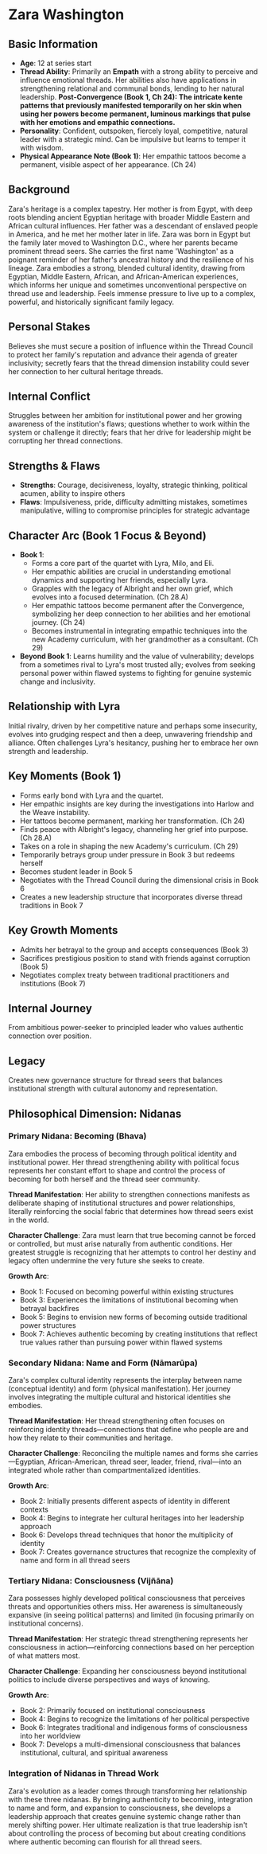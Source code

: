 # Zara Washington

## Basic Information
- **Age**: 12 at series start
- **Thread Ability**: Primarily an **Empath** with a strong ability to perceive and influence emotional threads. Her abilities also have applications in strengthening relational and communal bonds, lending to her natural leadership. **Post-Convergence (Book 1, Ch 24): The intricate kente patterns that previously manifested temporarily on her skin when using her powers become permanent, luminous markings that pulse with her emotions and empathic connections.**
- **Personality**: Confident, outspoken, fiercely loyal, competitive, natural leader with a strategic mind. Can be impulsive but learns to temper it with wisdom.
- **Physical Appearance Note (Book 1)**: Her empathic tattoos become a permanent, visible aspect of her appearance. (Ch 24)

## Background
Zara's heritage is a complex tapestry. Her mother is from Egypt, with deep roots blending ancient Egyptian heritage with broader Middle Eastern and African cultural influences. Her father was a descendant of enslaved people in America, and he met her mother later in life. Zara was born in Egypt but the family later moved to Washington D.C., where her parents became prominent thread seers. She carries the first name 'Washington' as a poignant reminder of her father's ancestral history and the resilience of his lineage. Zara embodies a strong, blended cultural identity, drawing from Egyptian, Middle Eastern, African, and African-American experiences, which informs her unique and sometimes unconventional perspective on thread use and leadership. Feels immense pressure to live up to a complex, powerful, and historically significant family legacy.

## Personal Stakes
Believes she must secure a position of influence within the Thread Council to protect her family's reputation and advance their agenda of greater inclusivity; secretly fears that the thread dimension instability could sever her connection to her cultural heritage threads.

## Internal Conflict
Struggles between her ambition for institutional power and her growing awareness of the institution's flaws; questions whether to work within the system or challenge it directly; fears that her drive for leadership might be corrupting her thread connections.

## Strengths & Flaws
- **Strengths**: Courage, decisiveness, loyalty, strategic thinking, political acumen, ability to inspire others
- **Flaws**: Impulsiveness, pride, difficulty admitting mistakes, sometimes manipulative, willing to compromise principles for strategic advantage

## Character Arc (Book 1 Focus & Beyond)
- **Book 1**:
    - Forms a core part of the quartet with Lyra, Milo, and Eli.
    - Her empathic abilities are crucial in understanding emotional dynamics and supporting her friends, especially Lyra.
    - Grapples with the legacy of Albright and her own grief, which evolves into a focused determination. (Ch 28.A)
    - Her empathic tattoos become permanent after the Convergence, symbolizing her deep connection to her abilities and her emotional journey. (Ch 24)
    - Becomes instrumental in integrating empathic techniques into the new Academy curriculum, with her grandmother as a consultant. (Ch 29)
- **Beyond Book 1**: Learns humility and the value of vulnerability; develops from a sometimes rival to Lyra's most trusted ally; evolves from seeking personal power within flawed systems to fighting for genuine systemic change and inclusivity.

## Relationship with Lyra
Initial rivalry, driven by her competitive nature and perhaps some insecurity, evolves into grudging respect and then a deep, unwavering friendship and alliance. Often challenges Lyra's hesitancy, pushing her to embrace her own strength and leadership.

## Key Moments (Book 1)
- Forms early bond with Lyra and the quartet.
- Her empathic insights are key during the investigations into Harlow and the Weave instability.
- Her tattoos become permanent, marking her transformation. (Ch 24)
- Finds peace with Albright's legacy, channeling her grief into purpose. (Ch 28.A)
- Takes on a role in shaping the new Academy's curriculum. (Ch 29)
- Temporarily betrays group under pressure in Book 3 but redeems herself
- Becomes student leader in Book 5
- Negotiates with the Thread Council during the dimensional crisis in Book 6
- Creates a new leadership structure that incorporates diverse thread traditions in Book 7

## Key Growth Moments
- Admits her betrayal to the group and accepts consequences (Book 3)
- Sacrifices prestigious position to stand with friends against corruption (Book 5)
- Negotiates complex treaty between traditional practitioners and institutions (Book 7)

## Internal Journey
From ambitious power-seeker to principled leader who values authentic connection over position.

## Legacy
Creates new governance structure for thread seers that balances institutional strength with cultural autonomy and representation.

## Philosophical Dimension: Nidanas

### Primary Nidana: Becoming (Bhava)
Zara embodies the process of becoming through political identity and institutional power. Her thread strengthening ability with political focus represents her constant effort to shape and control the process of becoming for both herself and the thread seer community.

**Thread Manifestation**: Her ability to strengthen connections manifests as deliberate shaping of institutional structures and power relationships, literally reinforcing the social fabric that determines how thread seers exist in the world.

**Character Challenge**: Zara must learn that true becoming cannot be forced or controlled, but must arise naturally from authentic conditions. Her greatest struggle is recognizing that her attempts to control her destiny and legacy often undermine the very future she seeks to create.

**Growth Arc**: 
- Book 1: Focused on becoming powerful within existing structures
- Book 3: Experiences the limitations of institutional becoming when betrayal backfires
- Book 5: Begins to envision new forms of becoming outside traditional power structures
- Book 7: Achieves authentic becoming by creating institutions that reflect true values rather than pursuing power within flawed systems

### Secondary Nidana: Name and Form (Nāmarūpa)
Zara's complex cultural identity represents the interplay between name (conceptual identity) and form (physical manifestation). Her journey involves integrating the multiple cultural and historical identities she embodies.

**Thread Manifestation**: Her thread strengthening often focuses on reinforcing identity threads—connections that define who people are and how they relate to their communities and heritage.

**Character Challenge**: Reconciling the multiple names and forms she carries—Egyptian, African-American, thread seer, leader, friend, rival—into an integrated whole rather than compartmentalized identities.

**Growth Arc**:
- Book 2: Initially presents different aspects of identity in different contexts
- Book 4: Begins to integrate her cultural heritages into her leadership approach
- Book 6: Develops thread techniques that honor the multiplicity of identity
- Book 7: Creates governance structures that recognize the complexity of name and form in all thread seers

### Tertiary Nidana: Consciousness (Vijñāna)
Zara possesses highly developed political consciousness that perceives threats and opportunities others miss. Her awareness is simultaneously expansive (in seeing political patterns) and limited (in focusing primarily on institutional concerns).

**Thread Manifestation**: Her strategic thread strengthening represents her consciousness in action—reinforcing connections based on her perception of what matters most.

**Character Challenge**: Expanding her consciousness beyond institutional politics to include diverse perspectives and ways of knowing.

**Growth Arc**:
- Book 2: Primarily focused on institutional consciousness
- Book 4: Begins to recognize the limitations of her political perspective
- Book 6: Integrates traditional and indigenous forms of consciousness into her worldview
- Book 7: Develops a multi-dimensional consciousness that balances institutional, cultural, and spiritual awareness

### Integration of Nidanas in Thread Work
Zara's evolution as a leader comes through transforming her relationship with these three nidanas. By bringing authenticity to becoming, integration to name and form, and expansion to consciousness, she develops a leadership approach that creates genuine systemic change rather than merely shifting power. Her ultimate realization is that true leadership isn't about controlling the process of becoming but about creating conditions where authentic becoming can flourish for all thread seers.
